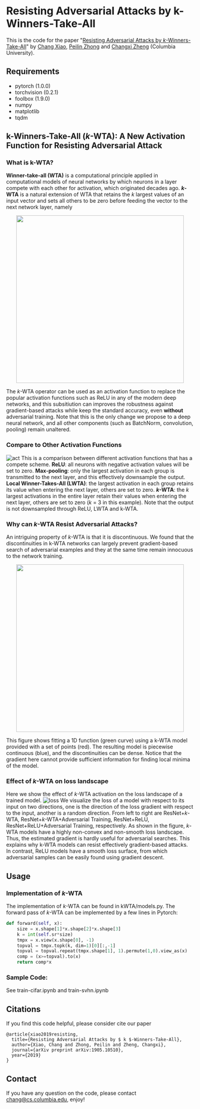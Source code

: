# Resisting Adversarial Attacks by k-Winners-Take-All

This is the code for the paper "[Resisting Adversarial Attacks by *k*-Winners-Take-All](https://arxiv.org/abs/1905.10510)" by [Chang Xiao](http://chang.engineer), [Peilin Zhong](http://www.cs.columbia.edu/~peilin/) and [Changxi Zheng](http://www.cs.columbia.edu/~cxz/index.htm) (Columbia University).

## Requirements
* pytorch (1.0.0)
* torchvision (0.2.1)
* foolbox (1.9.0)
* numpy
* matplotlib
* tqdm

## k-Winners-Take-All (*k*-WTA): A New Activation Function for Resisting Adversarial Attack

### What is k-WTA?
**Winner-take-all (WTA)** is a computational principle applied in computational models of neural networks by which neurons in a layer compete with each other for activation, which originated decades ago. ***k*-WTA** is a natural extension of WTA that retains the *k* largest values of an input vector and sets all others to be zero before feeding the vector to the next network layer, namely

<p align="center">
    <img src="https://raw.githubusercontent.com/a554b554/kWTA-Activation/master/figs/kwta_formula.png" width="450"\>
</p>

The *k*-WTA operator can be used as an activation function to replace the popular activation functions such as ReLU in any of the modern deep networks, and this subsitiution can improves the robustness against gradient-based attacks while keep the standard accuracy, even **without** adversarial training. 
Note that this is the only change we propose to a deep neural network, and all other components (such as BatchNorm, convolution, pooling) remain unaltered.

### Compare to Other Activation Functions
![act](https://github.com/a554b554/kWTA-Activation/raw/master/figs/act_compare.png)
This is a comparison between different activation functions that has a compete scheme. **ReLU**: all neurons with negative activation values will be set to zero. **Max-pooling**: only the largest activation in each group is transmitted to the next layer, and this effectively downsample the output. **Local Winner-Takes-All (LWTA)**: the largest activation in each group retains its value when entering the next layer, others are set to zero. ***k*-WTA**: the *k* largest activations in the entire layer retain their values when entering the next layer, others are set to zero (*k* = 3 in this example). Note that the output is not downsampled through ReLU, LWTA and k-WTA.

### Why can *k*-WTA Resist Adversarial Attacks?
An intriguing property of *k*-WTA is that it is discontinuous. We found that the discontinuities in k-WTA networks can largely prevent gradient-based search of adversarial examples and they at the same time remain innocuous to the network training.

<p align="center">
    <img src="https://github.com/a554b554/kWTA-Activation/raw/master/figs/illus.png" width="450"\>
</p>

This figure shows fitting a 1D function (green curve) using a k-WTA model provided with a set of points (red). The resulting model is piecewise continuous (blue), and the discontinuities can be dense. Notice that the gradient here cannot provide sufficient information for finding local minima of the model.

### Effect of *k*-WTA on loss landscape
Here we show the effect of *k*-WTA activation on the loss landscape of a trained model.
![loss](https://github.com/a554b554/kWTA-Activation/raw/master/figs/effect.png)
We visualize the loss of a model with respect to its input on two directions, one is the direction of the loss gradient with respect to the input, another is a random direction. From left to right are ResNet+*k*-WTA, ResNet+*k*-WTA+Adversarial Training, ResNet+ReLU, ResNet+ReLU+Adversarial Training, respectively.
As shown in the figure, *k*-WTA models have a highly non-convex and non-smooth loss landscape. Thus, the estimated gradient is hardly useful for adversarial searches. This explains why k-WTA models can resist effectively gradient-based attacks. In contrast, ReLU models have a smooth loss surface, from which adversarial samples can be easily found using gradient descent.

## Usage

### Implementation of *k*-WTA
The implementation of *k*-WTA can be found in kWTA/models.py. The forward pass of *k*-WTA can be implemented by a few lines in Pytorch:

```python
def forward(self, x):
    size = x.shape[1]*x.shape[2]*x.shape[3]
    k = int(self.sr*size)
    tmpx = x.view(x.shape[0], -1)
    topval = tmpx.topk(k, dim=1)[0][:,-1]
    topval = topval.repeat(tmpx.shape[1], 1).permute(1,0).view_as(x)
    comp = (x>=topval).to(x)
    return comp*x
```

### Sample Code:
See train-cifar.ipynb and train-svhn.ipynb


## Citations
If you find this code helpful, please consider cite our paper
```
@article{xiao2019resisting,
  title={Resisting Adversarial Attacks by $ k $-Winners-Take-All},
  author={Xiao, Chang and Zhong, Peilin and Zheng, Changxi},
  journal={arXiv preprint arXiv:1905.10510},
  year={2019}
}
```

## Contact

If you have any question on the code, please contact chang@cs.columbia.edu, enjoy!